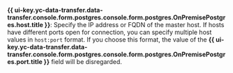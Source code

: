 **{{ ui-key.yc-data-transfer.data-transfer.console.form.postgres.console.form.postgres.OnPremisePostgres.host.title }}**: Specify the IP address or FQDN of the master host. If hosts have different ports open for connection, you can specify multiple host values in `host:port` format. If you choose this format, the value of the **{{ ui-key.yc-data-transfer.data-transfer.console.form.postgres.console.form.postgres.OnPremisePostgres.port.title }}** field will be disregarded.
